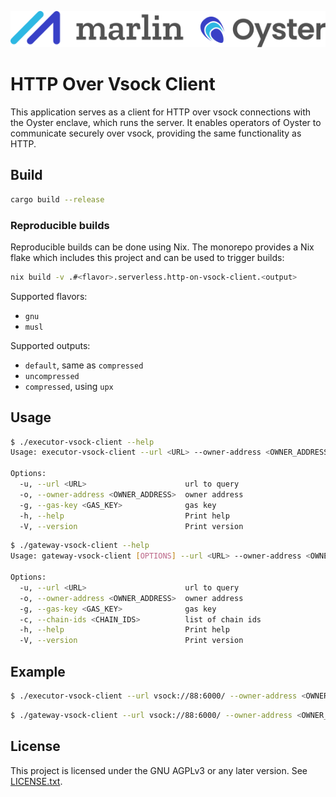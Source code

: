 ![Marlin Oyster Logo](./logo.svg)

# HTTP Over Vsock Client
This application serves as a client for HTTP over vsock connections with the Oyster enclave, which runs the server. It
enables operators of Oyster to communicate securely over vsock, providing the same functionality as HTTP.

## Build

```bash
cargo build --release
```

### Reproducible builds
Reproducible builds can be done using Nix. The monorepo provides a Nix flake which includes this project and can be used
to trigger builds:

```bash
nix build -v .#<flavor>.serverless.http-on-vsock-client.<output>
```

Supported flavors:
- `gnu`
- `musl`

Supported outputs:
- `default`, same as `compressed`
- `uncompressed`
- `compressed`, using `upx`

## Usage

```bash
$ ./executor-vsock-client --help
Usage: executor-vsock-client --url <URL> --owner-address <OWNER_ADDRESS> --gas-key <GAS_KEY>

Options:
  -u, --url <URL>                      url to query
  -o, --owner-address <OWNER_ADDRESS>  owner address
  -g, --gas-key <GAS_KEY>              gas key
  -h, --help                           Print help
  -V, --version                        Print version
```

```bash
$ ./gateway-vsock-client --help
Usage: gateway-vsock-client [OPTIONS] --url <URL> --owner-address <OWNER_ADDRESS> --gas-key <GAS_KEY>

Options:
  -u, --url <URL>                      url to query
  -o, --owner-address <OWNER_ADDRESS>  owner address
  -g, --gas-key <GAS_KEY>              gas key
  -c, --chain-ids <CHAIN_IDS>          list of chain ids
  -h, --help                           Print help
  -V, --version                        Print version
```

## Example

```bash
$ ./executor-vsock-client --url vsock://88:6000/ --owner-address <OWNER_ADDRESS> --gas-key <GAS_KEY>
```

```bash
$ ./gateway-vsock-client --url vsock://88:6000/ --owner-address <OWNER_ADDRESS> --gas-key <GAS_KEY> -c 31337 -c 421614
```
## License

This project is licensed under the GNU AGPLv3 or any later version. See [LICENSE.txt](./LICENSE.txt).
